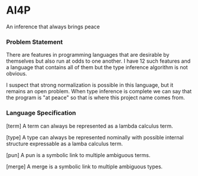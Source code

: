 # AI4P
An inference that always brings peace

### Problem Statement

There are features in programming languages that are desirable by themselves but also run at odds to one another. I have 12 such features and a language that contains all of them but the type inference algorithm is not obvious.

I suspect that strong normalization is possible in this language, but it remains an open problem. When type inference is complete we can say that the program is "at peace" so that is where this project name comes from.

### Language Specification

[term] A term can always be represented as a lambda calculus term.

[type] A type can always be represented nominally with possible internal structure expressable as a lamba calculus term.

[pun] A pun is a symbolic link to multiple ambiguous terms.

[merge] A merge is a symbolic link to multiple ambiguous types.
